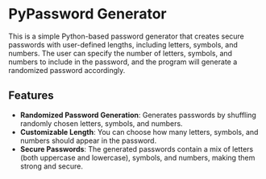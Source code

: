 # PyPassword Generator

This is a simple Python-based password generator that creates secure passwords with user-defined lengths, including letters, symbols, and numbers. The user can specify the number of letters, symbols, and numbers to include in the password, and the program will generate a randomized password accordingly.

## Features

- **Randomized Password Generation**: Generates passwords by shuffling randomly chosen letters, symbols, and numbers.
- **Customizable Length**: You can choose how many letters, symbols, and numbers should appear in the password.
- **Secure Passwords**: The generated passwords contain a mix of letters (both uppercase and lowercase), symbols, and numbers, making them strong and secure.


